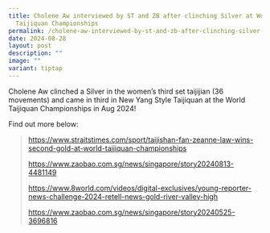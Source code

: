 ```yaml
---
title: Cholene Aw interviewed by ST and ZB after clinching Silver at World
  Taijiquan Championships
permalink: /cholene-aw-interviewed-by-st-and-zb-after-clinching-silver-at-world-taijiquan-championships/
date: 2024-08-28
layout: post
description: ""
image: ""
variant: tiptap
---
```

<p>Cholene Aw clinched a Silver in the women’s third set taijijian (36 movements)
and came in third in New Yang Style Taijiquan at the World Taijiquan Championships
in Aug 2024!</p>
<p>Find out more below:</p>
<blockquote>
<p><a href="https://www.straitstimes.com/sport/taijishan-fan-zeanne-law-wins-second-gold-at-world-taijiquan-championships" rel="noopener noreferrer nofollow" target="_blank">https://www.straitstimes.com/sport/taijishan-fan-zeanne-law-wins-second-gold-at-world-taijiquan-championships</a>
</p>
<p></p>
<p><a href="https://www.zaobao.com.sg/news/singapore/story20240813-4481149" rel="noopener noreferrer nofollow" target="_blank">https://www.zaobao.com.sg/news/singapore/story20240813-4481149</a>
</p>
<p></p>
<p><a href="https://www.8world.com/videos/digital-exclusives/young-reporter-news-challenge-2024-retell-news-gold-river-valley-high" rel="noopener noreferrer nofollow" target="_blank">https://www.8world.com/videos/digital-exclusives/young-reporter-news-challenge-2024-retell-news-gold-river-valley-high</a>
</p>
<p></p>
<p><a href="https://www.zaobao.com.sg/news/singapore/story20240525-3696816" rel="noopener noreferrer nofollow" target="_blank">https://www.zaobao.com.sg/news/singapore/story20240525-3696816</a>
</p>
</blockquote>
<p></p>
